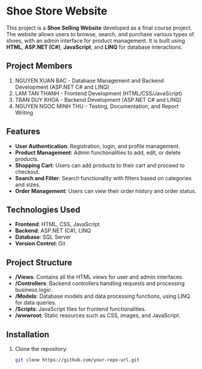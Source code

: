 # Shoe Store Website

This project is a **Shoe Selling Website** developed as a final course project. The website allows users to browse, search, and purchase various types of shoes, with an admin interface for product management. It is built using **HTML**, **ASP.NET (C#)**, **JavaScript**, and **LINQ** for database interactions.

## Project Members
1. NGUYEN XUAN BAC - Database Management and Backend Development (ASP.NET C# and LINQ)
2. LAM TAN THANH - Frontend Development (HTML/CSS/JavaScript)
3. TRAN DUY KHOA - Backend Development (ASP.NET C# and LINQ)
4. NGUYEN NGOC MINH THU - Testing, Documentation, and Report Writing

## Features
- **User Authentication**: Registration, login, and profile management.
- **Product Management**: Admin functionalities to add, edit, or delete products.
- **Shopping Cart**: Users can add products to their cart and proceed to checkout.
- **Search and Filter**: Search functionality with filters based on categories and sizes.
- **Order Management**: Users can view their order history and order status.

## Technologies Used
- **Frontend**: HTML, CSS, JavaScript
- **Backend**: ASP.NET (C#), LINQ
- **Database**: SQL Server
- **Version Control**: Git

## Project Structure
- **/Views**: Contains all the HTML views for user and admin interfaces.
- **/Controllers**: Backend controllers handling requests and processing business logic.
- **/Models**: Database models and data processing functions, using LINQ for data queries.
- **/Scripts**: JavaScript files for frontend functionalities.
- **/wwwroot**: Static resources such as CSS, images, and JavaScript.

## Installation
1. Clone the repository:
   ```bash
   git clone https://github.com/your-repo-url.git
